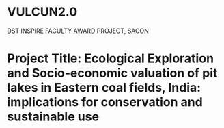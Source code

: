 # VULCUN2.0
DST INSPIRE FACULTY AWARD PROJECT, SACON
# Project Title: Ecological Exploration and Socio-economic valuation of pit lakes in Eastern coal fields, India: implications for conservation and sustainable use
